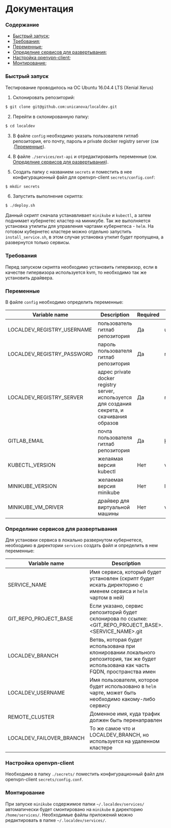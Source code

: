 # Документация

### Содержание

+ [Быстрый запуск](#Quickstart);
+ [Требования](#Req);
+ [Переменные](#Vars);
+ [Определние сервисов для развертывания](#Def_services);
+ [Настройка openvpn-client](#OVPN);
+ [Монтирование](#Mount);

### <a name="Quickstart"></a> Быстрый запуск

Тестирование проводилось на ОС Ubuntu 16.04.4 LTS (Xenial Xerus) 

1. Cклонировать репозиторий:
```sh
$ git clone git@github.com:unicanova/localdev.git
```
2. Перейти в склонированную папку:
```sh
$ cd localdev
```
3. В файле `config` необходимо указать пользователя гитлаб репозитория, его почту, пароль и private docker registry server (см .[Переменные](#Vars)).

4. В файле `./services/ext-api` и отредактированть переменные (см. [Определние сервисов для развертывания](#Def_services)).

5. Создать папку с названием `secrets` и поместить в нее конфигурационный файл для openvpn-client `secrets/config.conf`:
```sh
$ mkdir secrets
```
6. 3апустить выполнение скрипта:
```sh
$ ./deploy.sh
```
Данный скрипт сначала устанавливает `minikube` и `kubectl`, а затем поднимает кубернетес кластер на миникубе. Так же выполняется установка утилиты для управления чартами кубернетеса - `helm`.
На готовом кубернетес кластере можно отдельно запустить `install_service.sh`, в этом случае установка утилит будет пропущена, а развернутся только сервисы.

### <a name="Req"></a> Требования

Перед запуском скрипта необходимо установить гипервизор, если в качестве гипервизора используется kvm, то необходимо так же установить драйвера.

### <a name="Vars"></a> Переменные

В файле `config` необходимо определить переменные:

| Variable name | Description | Required | Example |
| ------------- | ----------- | -------- | ------- |
| LOCALDEV_REGISTRY_USERNAME | пользователь гитлаб репозитория | Да |user |
| LOCALDEV_REGISTRY_PASSWORD | пароль пользователя гитлаб репозитория | Да | my_token |
| LOCALDEV_REGISTRY_SERVER | адрес private docker registry server, используется для создания секрета, и скачивания образов | Да | registry.gruzer.ru |
| GITLAB_EMAIL | почта пользователя гитлаб репозитория | Да | kkalynovskyi@gmail.com |
| KUBECTL_VERSION | желаямая версия kubectl | Нет | v1.9.3 |
| MINIKUBE_VERSION | желаемая версия minikube | Нет | latest |
| MINIKUBE_VM_DRIVER | драйвер для виртуальной машины | Нет | virtualbox |

### <a name="Def_services"></a> Определние сервисов для развертывания
Для установки сервиса в локально развернутом кубернетесе, необходимо в директории `services` создать файл и определить в нем переменные:

| Variable name | Description | Required | Example |
| ------------- | ----------- | -------- | ------- |
| SERVICE_NAME | Имя сервиса, который будет установлен (скрипт будет искать директорию с именем сервиса и `helm` чартом в ней) | Да | ext-api |
| GIT_REPO_PROJECT_BASE | Если указано, сервис репозиторий будет склонирова по ссылке: <GIT_REPO_PROJECT_BASE>.<SERVICE_NAME>.git | Нет | git@gitlab.gruzer.ru:apps |
| LOCALDEV_BRANCH | Ветвь, которая будет использована при клонировании локального репозитория, так же будет использована как часть FQDN, пространства имен | Нет | stage |
| LOCALDEV_USERNAME | Имя пользователя, которое будет использовано в `helm` чарте, может быть необходимо какому-либо сервису | Да | yes |
| REMOTE_CLUSTER | Доменное имя, куда трафик должен быть перенаправлен | Нет | cluster.local |
| LOCALDEV_FAILOVER_BRANCH | То же самое что и LOCALDEV_BRANCH, но используется на удаленном кластере | Если REMOTE_CLUSTER опеределен | master |

### <a name="OVPN"></a> Настройка openvpn-client

Необходимо в папку `./secrets/` поместить конфигурационный файл для openvpn-client `secrets/config.conf`. 

### <a name="Mount"></a> Монтирование 

При запуске `minikube` содержимое папки `~/.localdev/services/` автоматически будет смонтировано на `minikube` в директорию `/home/services/`. Необходимые файлы приложений можно редактировать в папке `~/.localdev/services/`.
